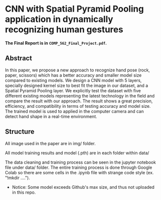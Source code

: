 # CNN with Spatial Pyramid Pooling application in dynamically recognizing human gestures

**The Final Report is in `COMP_562_Final_Project.pdf`.**

## Abstract
In this paper, we propose a new approach to recognize handpose (rock, paper, scissors) which has a better accuracy andsmaller model size compared to existing models. We designa CNN model with 5 layers, specially designed kernel size tobest fit the image in our dataset, and a Spatial Pyramid Poolinglayer. We explicitly test the dataset with five different existingmodels representing the latest technology in the field andcompare the result with our approach. The result shows a greatprecision, efficiency, and compatibility in terms of testing accuracyand model size. The trained model is used to applied inthe computer camera and can detect hand shape in a real-timeenvironment.

## Structure
All image used in the paper are in img/ folder.

All model training results and model (.pth) are in each folder within data/

The data cleaning and training process can be seen in the jupyter notebook file under data/ folder. The entire training process is done through Google Colab so there are some cells in the .ipynb file with strange code style (ex. "!mkdir ....").

* Notice: Some model exceeds Github's max size, and thus not uploaded in this repo.